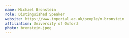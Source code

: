 ```yaml
---
name: Michael Bronstein
role: Distinguished Speaker
website: https://www.imperial.ac.uk/people/m.bronstein
affiliation: University of Oxford
photo: bronstein.jpeg
---
```

